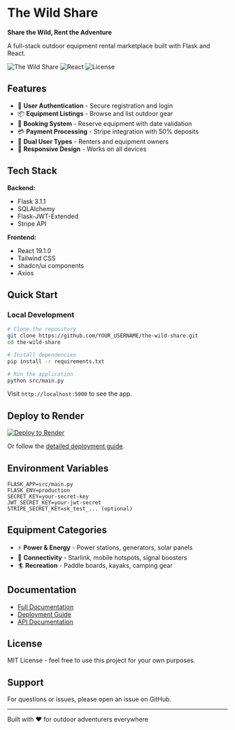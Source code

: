 # The Wild Share

**Share the Wild, Rent the Adventure**

A full-stack outdoor equipment rental marketplace built with Flask and React.

![The Wild Share](https://img.shields.io/badge/Flask-3.1.1-green) ![React](https://img.shields.io/badge/React-19.1.0-blue) ![License](https://img.shields.io/badge/license-MIT-lightgrey)

## Features

- 🔐 **User Authentication** - Secure registration and login
- 📦 **Equipment Listings** - Browse and list outdoor gear
- 📅 **Booking System** - Reserve equipment with date validation
- 💳 **Payment Processing** - Stripe integration with 50% deposits
- 👥 **Dual User Types** - Renters and equipment owners
- 📱 **Responsive Design** - Works on all devices

## Tech Stack

**Backend:**
- Flask 3.1.1
- SQLAlchemy
- Flask-JWT-Extended
- Stripe API

**Frontend:**
- React 19.1.0
- Tailwind CSS
- shadcn/ui components
- Axios

## Quick Start

### Local Development

```bash
# Clone the repository
git clone https://github.com/YOUR_USERNAME/the-wild-share.git
cd the-wild-share

# Install dependencies
pip install -r requirements.txt

# Run the application
python src/main.py
```

Visit `http://localhost:5000` to see the app.

## Deploy to Render

[![Deploy to Render](https://render.com/images/deploy-to-render-button.svg)](https://render.com/deploy)

Or follow the [detailed deployment guide](DEPLOYMENT_GUIDE.md).

## Environment Variables

```
FLASK_APP=src/main.py
FLASK_ENV=production
SECRET_KEY=your-secret-key
JWT_SECRET_KEY=your-jwt-secret
STRIPE_SECRET_KEY=sk_test_... (optional)
```

## Equipment Categories

- ⚡ **Power & Energy** - Power stations, generators, solar panels
- 📡 **Connectivity** - Starlink, mobile hotspots, signal boosters  
- 🏄 **Recreation** - Paddle boards, kayaks, camping gear

## Documentation

- [Full Documentation](THE_WILD_SHARE_DOCUMENTATION.md)
- [Deployment Guide](DEPLOYMENT_GUIDE.md)
- [API Documentation](docs/API.md)

## License

MIT License - feel free to use this project for your own purposes.

## Support

For questions or issues, please open an issue on GitHub.

---

Built with ❤️ for outdoor adventurers everywhere

